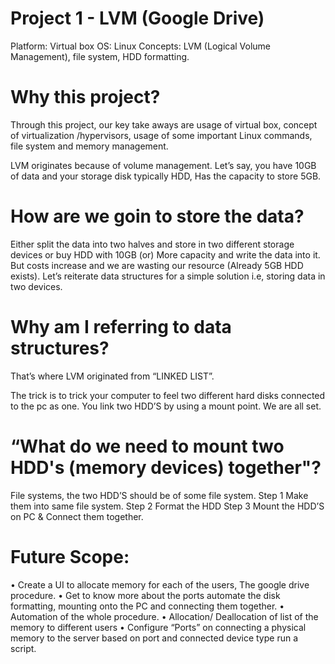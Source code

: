 # Project 1 - LVM (Google Drive)

Platform: Virtual box
OS: Linux
Concepts: LVM (Logical Volume Management), file system, HDD formatting.

# Why this project?
Through this project, our key take aways are usage of virtual box, concept of virtualization /hypervisors, usage of some important Linux commands, file system and memory management.

LVM originates because of volume management. Let’s say, you have 10GB of data and your storage disk typically HDD, Has the capacity to store 5GB. 

# How are we goin to store the data?
Either split the data into two halves and store in two different storage devices or buy HDD with 10GB (or) More capacity and write the data into it. But costs increase and we are wasting our resource (Already 5GB HDD exists). Let’s reiterate data structures for a simple solution i.e, storing data in two devices. 

# Why am I referring to data structures?

That’s where LVM originated from “LINKED LIST”.

The trick is to trick your computer to feel two different hard disks connected to the pc as one. You link two HDD’S by using a mount point. We are all set.

# “What do we need to mount two HDD's (memory devices) together"?

File systems, the two HDD’S should be of some file system. 
Step 1 Make them into same file system.
Step 2 Format the HDD
Step 3 Mount the HDD’S on PC & Connect them together.

# Future Scope:
•	Create a UI to allocate memory for each of the users, The google drive procedure.
•	Get to know more about the ports automate the disk formatting, mounting onto the PC and connecting them together.
•	Automation of the whole procedure.
•	Allocation/ Deallocation of list of the memory to different users
•	Configure “Ports” on connecting a physical memory to the server based on port and connected device type run a script.
